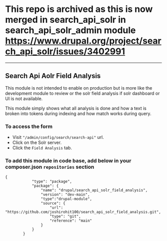 # This repo is archived as this is now merged in search_api_solr in search_api_solr_admin module <link>https://www.drupal.org/project/search_api_solr/issues/3402991</link>

<hr>

## Search Api Aolr Field Analysis

This module is not intended to enable on production
but is more like the development module to review
or the solr field analysis if solr dashboard or UI
is not available.

This module simply shows what all analysis is done
and how a text is broken into tokens during
indexing and how match works during query.

###  To access the form
- Visit  ``"/admin/config/search/search-api"`` url.
- Click on the Solr server.
- Click the ``Field Analysis`` tab.

### To add this module in code base, add below in your composer.json `repositories` section
```
{
            "type": "package",
            "package": {
                "name": "drupal/search_api_solr_field_analysis",
                "version": "dev-main",
                "type":"drupal-module",
                "source": {
                    "url": "https://github.com/joshirohit100/search_api_solr_field_analysis.git",
                    "type": "git",
                    "reference": "main"
                }
            }
        }
```
